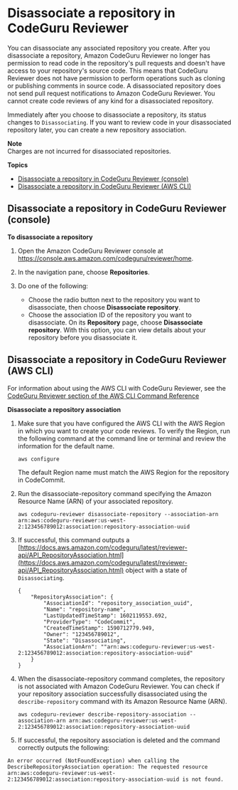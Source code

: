# Disassociate a repository in CodeGuru Reviewer<a name="disassociate-repository-association"></a>

 You can disassociate any associated repository you create\. After you disassociate a repository, Amazon CodeGuru Reviewer no longer has permission to read code in the repository's pull requests and doesn't have access to your repository's source code\. This means that CodeGuru Reviewer does not have permission to perform operations such as cloning or publishing comments in source code\. A disassociated repository does not send pull request notifications to Amazon CodeGuru Reviewer\. You cannot create code reviews of any kind for a disassociated repository\.

 Immediately after you choose to disassociate a repository, its status changes to `Disassociating`\. If you want to review code in your disassociated repository later, you can create a new repository association\. 

**Note**  
Charges are not incurred for disassociated repositories\.

**Topics**
+ [Disassociate a repository in CodeGuru Reviewer \(console\)](#disassociate-repository-association-console)
+ [Disassociate a repository in CodeGuru Reviewer \(AWS CLI\)](#disassociate-repository-association-cli)

## Disassociate a repository in CodeGuru Reviewer \(console\)<a name="disassociate-repository-association-console"></a>

**To disassociate a repository**

1. Open the Amazon CodeGuru Reviewer console at [https://console\.aws\.amazon\.com/codeguru/reviewer/home](https://console.aws.amazon.com/codeguru/reviewer/home)\.

1. In the navigation pane, choose **Repositories**\. 

1. Do one of the following:
   +  Choose the radio button next to the repository you want to disassociate, then choose **Disassociate repository**\. 
   +  Choose the association ID of the repository you want to disassociate\. On its **Repository** page, choose **Disassociate repository**\. With this option, you can view details about your repository before you disassociate it\. 

## Disassociate a repository in CodeGuru Reviewer \(AWS CLI\)<a name="disassociate-repository-association-cli"></a>

 For information about using the AWS CLI with CodeGuru Reviewer, see the [CodeGuru Reviewer section of the AWS CLI Command Reference](https://docs.aws.amazon.com/cli/latest/reference/codeguru-reviewer/index.html) 

**Disassociate a repository association**

1. Make sure that you have configured the AWS CLI with the AWS Region in which you want to create your code reviews\. To verify the Region, run the following command at the command line or terminal and review the information for the default name\. 

   ```
   aws configure
   ```

    The default Region name must match the AWS Region for the repository in CodeCommit\. 

1. Run the disassociate\-repository command specifying the Amazon Resource Name \(ARN\) of your associated repository\. 

   ```
   aws codeguru-reviewer disassociate-repository --association-arn arn:aws:codeguru-reviewer:us-west-2:123456789012:association:repository-association-uuid
   ```

1. If successful, this command outputs a [https://docs.aws.amazon.com/codeguru/latest/reviewer-api/API_RepositoryAssociation.html](https://docs.aws.amazon.com/codeguru/latest/reviewer-api/API_RepositoryAssociation.html) object with a state of `Disassociating`\. 

   ```
   {
       "RepositoryAssociation": {
           "AssociationId": "repository_association_uuid",
           "Name": "repository-name",
           "LastUpdatedTimeStamp": 1602119553.692,
           "ProviderType": "CodeCommit",
           "CreatedTimeStamp": 1590712779.949,
           "Owner": "123456789012",
           "State": "Disassociating",
           "AssociationArn": ""arn:aws:codeguru-reviewer:us-west-2:123456789012:association:repository-association-uuid"
       }
   }
   ```

1. When the disassociate\-repository command completes, the repository is not associated with Amazon CodeGuru Reviewer\. You can check if your repository association successfully disassociated using the `describe-repository` command with its Amazon Resource Name \(ARN\)\. 

   ```
   aws codeguru-reviewer describe-repository-association --association-arn arn:aws:codeguru-reviewer:us-west-2:123456789012:association:repository-association-uuid
   ```

1.  If successful, the repository association is deleted and the command correctly outputs the following: 

   ```
   An error occurred (NotFoundException) when calling the DescribeRepositoryAssociation operation: The requested resource arn:aws:codeguru-reviewer:us-west-2:123456789012:association:repository-association-uuid is not found.
   ```